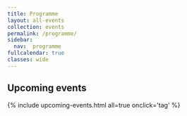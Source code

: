 ```yaml
---
title: Programme
layout: all-events
collection: events
permalink: /programme/
sidebar:
  nav:  programme
fullcalendar: true
classes: wide
---
```


## Upcoming events

{% include upcoming-events.html all=true onclick='tag' %}
